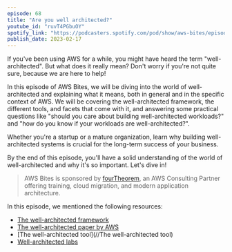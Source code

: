 ```yaml
---
episode: 68
title: "Are you well architected?"
youtube_id: "ruvT4PGbuOY"
spotify_link: "https://podcasters.spotify.com/pod/show/aws-bites/episodes/68--Are-you-well-architected-e1up9rr"
publish_date: 2023-02-17
---
```


If you've been using AWS for a while, you might have heard the term "well-architected". But what does it really mean? Don't worry if you're not quite sure, because we are here to help!

In this episode of AWS Bites, we will be diving into the world of well-architected and explaining what it means, both in general and in the specific context of AWS. We will be covering the well-architected framework, the different tools, and facets that come with it, and answering some practical questions like "should you care about building well-architected workloads?" and "how do you know if your workloads are well-architected?".

Whether you're a startup or a mature organization, learn why building well-architected systems is crucial for the long-term success of your business.

By the end of this episode, you'll have a solid understanding of the world of well-architected and why it's so important. Let's dive in!

> AWS Bites is sponsored by [fourTheorem](https://fourtheorem.com/), an AWS Consulting Partner offering training, cloud migration, and modern application architecture.

In this episode, we mentioned the following resources:

- [The well-architected framework](https://aws.amazon.com/architecture/well-architected/)
- [The well-architected paper by AWS](https://docs.aws.amazon.com/wellarchitected/latest/framework/welcome.html)
- [The well-architected tool](//The well-architected tool)
- [Well-architected labs](https://www.wellarchitectedlabs.com/)
